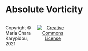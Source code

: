# Absolute Vorticity

<footer>
<p style="float:left; width: 20%;">
Copyright © Maria Chara Karypidou, 2021
</p>
<p style="float:left; width: 20%; text-align:center;">
<a rel="license" href="http://creativecommons.org/licenses/by-sa/4.0/"><img alt="Creative Commons License" style="border-width:0" src="https://i.creativecommons.org/l/by-sa/4.0/88x31.png" />
</p>
</footer>

